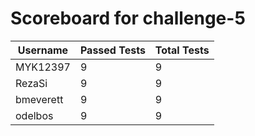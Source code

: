 # Scoreboard for challenge-5
| Username   | Passed Tests | Total Tests |
|------------|--------------|-------------|
| MYK12397 | 9 | 9 |
| RezaSi | 9 | 9 |
| bmeverett | 9 | 9 |
| odelbos | 9 | 9 |

